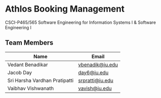 # Athlos Booking Management
CSCI-P465/565 Software Engineering for Information Systems I & Software Engineering I


## Team Members

| Name                          | Email           |
| ----------------------------- | --------------- |
| Vedant Benadikar              | vbenadik@iu.edu |
| Jacob Day                     | day6@iu.edu     |
| Sri Harsha Vardhan Pratipatti | srpratti@iu.edu |
| Vaibhav Vishwanath            | vavish@iu.edu   |
